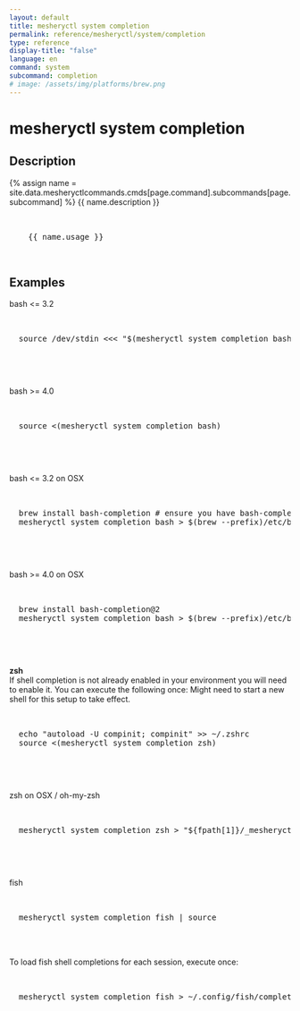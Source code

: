 ```yaml
---
layout: default
title: mesheryctl system completion
permalink: reference/mesheryctl/system/completion
type: reference
display-title: "false"
language: en
command: system
subcommand: completion
# image: /assets/img/platforms/brew.png
---
```


<!-- Copy this template to create individual doc pages for each mesheryctl commands -->

<!-- Name of the command -->
#  mesheryctl system completion

## Description

{% assign name = site.data.mesheryctlcommands.cmds[page.command].subcommands[page.subcommand] %}
{{ name.description }}

<!-- Basic usage of the command -->
<pre class="codeblock-pre">
  <div class="codeblock">
    {{ name.usage }}
  </div>
</pre>

## Examples

bash <= 3.2
<pre class="codeblock-pre">
  <div class="codeblock">
  source /dev/stdin <<< "$(mesheryctl system completion bash)"
  </div>
</pre>

<br/>

bash >= 4.0
<pre class="codeblock-pre">
  <div class="codeblock">
  source <(mesheryctl system completion bash)
  </div>
</pre>

<br/>

bash <= 3.2 on OSX
<pre class="codeblock-pre">
  <div class="codeblock">
  brew install bash-completion # ensure you have bash-completion 1.3+
  mesheryctl system completion bash > $(brew --prefix)/etc/bash_completion.d/mesheryctl
  </div>
</pre>

<br/>

bash >= 4.0 on OSX
<pre class="codeblock-pre">
  <div class="codeblock">
  brew install bash-completion@2
  mesheryctl system completion bash > $(brew --prefix)/etc/bash_completion.d/mesheryctl
  </div>
</pre>

<br/>

**zsh**
<br/>
If shell completion is not already enabled in your environment you will need to enable it.  You can execute the following once:
Might need to start a new shell for this setup to take effect.
<pre class="codeblock-pre">
  <div class="codeblock">
  echo "autoload -U compinit; compinit" >> ~/.zshrc
  source <(mesheryctl system completion zsh)
  </div>
</pre>

<br/>

zsh on OSX / oh-my-zsh
<pre class="codeblock-pre">
  <div class="codeblock">
  mesheryctl system completion zsh > "${fpath[1]}/_mesheryctl"
  </div>
</pre>

<br/>  

fish
<pre class="codeblock-pre">
  <div class="codeblock">
  mesheryctl system completion fish | source
  </div>
</pre>

<br/>
To load fish shell completions for each session, execute once:
<pre class="codeblock-pre">
  <div class="codeblock">
  mesheryctl system completion fish > ~/.config/fish/completions/mesheryctl.fish
  </div>
</pre> 
  
<br/>


<!-- Options/Flags available in this command -->
<!-- ## Options -->

<!-- {% for flag_hash in site.data.mesheryctlcommands.lifecycle.system.completion.flag %}{% assign flag = flag_hash[1] %}
{{ flag.description }}
<pre class="codeblock-pre">
  <div class="codeblock">
    {{ flag.flag }}
  </div>
</pre>
{% endfor %}
<br/>
-->